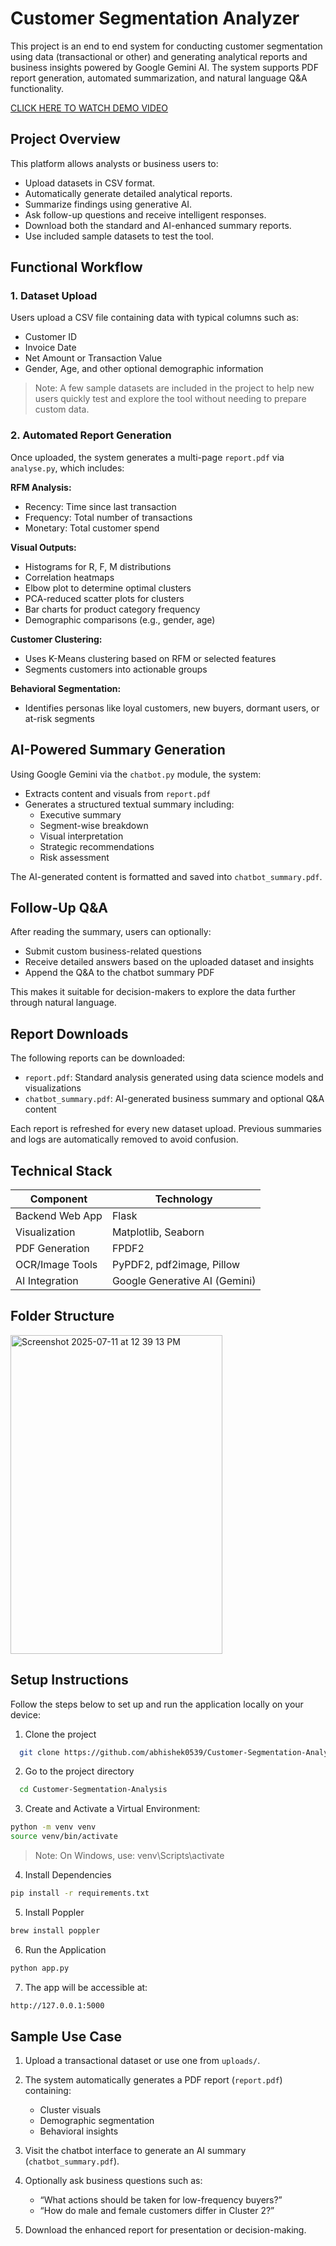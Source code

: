 # Customer Segmentation Analyzer

This project is an end to end system for conducting customer segmentation using data (transactional or other) and generating analytical reports and business insights powered by Google Gemini AI. The system supports PDF report generation, automated summarization, and natural language Q&A functionality.

[CLICK HERE TO WATCH DEMO VIDEO](https://drive.google.com/file/d/124lEttK1cVTRsJ5S1vPYK21P3mrlfN1q/view?usp=sharing)

## Project Overview

This platform allows analysts or business users to:
- Upload datasets in CSV format.
- Automatically generate detailed analytical reports.
- Summarize findings using generative AI.
- Ask follow-up questions and receive intelligent responses.
- Download both the standard and AI-enhanced summary reports.
- Use included sample datasets to test the tool.

## Functional Workflow

### 1. Dataset Upload
Users upload a CSV file containing data with typical columns such as:
- Customer ID
- Invoice Date
- Net Amount or Transaction Value
- Gender, Age, and other optional demographic information

> Note: A few sample datasets are included in the project to help new users quickly test and explore the tool without needing to prepare custom data.

### 2. Automated Report Generation
Once uploaded, the system generates a multi-page `report.pdf` via `analyse.py`, which includes:

**RFM Analysis:**
- Recency: Time since last transaction
- Frequency: Total number of transactions
- Monetary: Total customer spend

**Visual Outputs:**
- Histograms for R, F, M distributions
- Correlation heatmaps
- Elbow plot to determine optimal clusters
- PCA-reduced scatter plots for clusters
- Bar charts for product category frequency
- Demographic comparisons (e.g., gender, age)

**Customer Clustering:**
- Uses K-Means clustering based on RFM or selected features
- Segments customers into actionable groups

**Behavioral Segmentation:**
- Identifies personas like loyal customers, new buyers, dormant users, or at-risk segments

## AI-Powered Summary Generation

Using Google Gemini via the `chatbot.py` module, the system:
- Extracts content and visuals from `report.pdf`
- Generates a structured textual summary including:
  - Executive summary
  - Segment-wise breakdown
  - Visual interpretation
  - Strategic recommendations
  - Risk assessment

The AI-generated content is formatted and saved into `chatbot_summary.pdf`.

## Follow-Up Q&A

After reading the summary, users can optionally:
- Submit custom business-related questions
- Receive detailed answers based on the uploaded dataset and insights
- Append the Q&A to the chatbot summary PDF

This makes it suitable for decision-makers to explore the data further through natural language.

## Report Downloads

The following reports can be downloaded:
- `report.pdf`: Standard analysis generated using data science models and visualizations
- `chatbot_summary.pdf`: AI-generated business summary and optional Q&A content

Each report is refreshed for every new dataset upload. Previous summaries and logs are automatically removed to avoid confusion.

## Technical Stack

|    Component     |         Technology            |
|------------------|-------------------------------|
| Backend Web App  | Flask                         |
| Visualization    | Matplotlib, Seaborn           |
| PDF Generation   | FPDF2                         |
| OCR/Image Tools  | PyPDF2, pdf2image, Pillow     |
| AI Integration   | Google Generative AI (Gemini) |

## Folder Structure
<img width="339" height="510" alt="Screenshot 2025-07-11 at 12 39 13 PM" src="https://github.com/user-attachments/assets/cf64809e-190a-4a2d-91ba-71119708fe7f" />


## Setup Instructions
Follow the steps below to set up and run the application locally on your device:

1. Clone the project

```bash
  git clone https://github.com/abhishek0539/Customer-Segmentation-Analysis.git
```

2. Go to the project directory

```bash
  cd Customer-Segmentation-Analysis
```

3. Create and Activate a Virtual Environment:
```bash
python -m venv venv
source venv/bin/activate
```

> Note: On Windows, use: venv\Scripts\activate

4. Install Dependencies
```bash
pip install -r requirements.txt
```

5. Install Poppler
```bash
brew install poppler
```

6. Run the Application
```bash
python app.py
```

7. The app will be accessible at:
```bash
http://127.0.0.1:5000
```

## Sample Use Case

1. Upload a transactional dataset or use one from `uploads/`.
2. The system automatically generates a PDF report (`report.pdf`) containing:
   - Cluster visuals
   - Demographic segmentation
   - Behavioral insights

3. Visit the chatbot interface to generate an AI summary (`chatbot_summary.pdf`).
4. Optionally ask business questions such as:
   - “What actions should be taken for low-frequency buyers?”
   - “How do male and female customers differ in Cluster 2?”
5. Download the enhanced report for presentation or decision-making.
